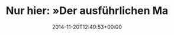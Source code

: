 ---
retweeted: false
source: <a href="http://twitter.com" rel="nofollow">Twitter Web Client</a>
entities:
  hashtags: []
  symbols: []
  user_mentions:
  - name: Daniel Lohse
    screen_name: annismckenzie
    indices:
    - '55'
    - '69'
    id_str: '8489592'
    id: '8489592'
  urls:
  - url: http://t.co/a2j2x31ORd
    expanded_url: http://i.imgur.com/WiGcDIF.png
    display_url: i.imgur.com/WiGcDIF.png
    indices:
    - '73'
    - '95'
display_text_range:
- '0'
- '95'
favorite_count: '3'
id_str: '535412462086938624'
truncated: false
retweet_count: '2'
id: '535412462086938624'
possibly_sensitive: false
created_at: Thu Nov 20 12:40:53 +0000 2014
favorited: false
full_text: 'Nur hier: »Der ausführlichen Mac OS 10.10.1 Review von [@annismckenzie](https://twitter.com/annismckenzie)«
  –'
lang: de
quote_url: http://i.imgur.com/WiGcDIF.png
tags:
- pesos:twitter
date: '2014-11-20T12:40:53+00:00'
src: https://twitter.com/bascht/status/535412462086938624
original_url: https://twitter.com/bascht/status/535412462086938624
type: twitter_tweet
text: 'Nur hier: »Der ausführlichen Mac OS 10.10.1 Review von [@annismckenzie](https://twitter.com/annismckenzie)«
  –'
title: 'Nur hier: »Der ausführlichen Ma'

---